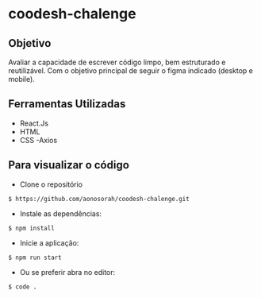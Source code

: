 # coodesh-chalenge
## Objetivo
Avaliar a capacidade de escrever código limpo, bem estruturado e reutilizável. Com o objetivo principal de seguir o figma indicado (desktop e mobile).


## Ferramentas Utilizadas
- React.Js 
- HTML
- CSS
-Axios


## Para visualizar o código
- Clone o repositório
```
$ https://github.com/aonosorah/coodesh-chalenge.git
```
- Instale as dependências:
```
$ npm install
```
- Inicie a aplicação:
```
$ npm run start
```
- Ou se preferir abra no editor:
```
$ code .
```
